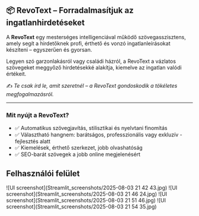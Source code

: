 ## 📦 RevoText – Forradalmasítjuk az ingatlanhirdetéseket

A **RevoText** egy mesterséges intelligenciával működő szövegasszisztens, amely segít a hirdetőknek profi, érthető és vonzó ingatlanleírásokat készíteni – egyszerűen és gyorsan.

Legyen szó garzonlakásról vagy családi házról, a RevoText a vázlatos szövegeket meggyőző hirdetésekké alakítja, kiemelve az ingatlan valódi értékeit.

✍️ *Te csak írd le, amit szeretnél – a RevoText gondoskodik a tökéletes megfogalmazásról.*

---

### Mit nyújt a RevoText?

- ✅ Automatikus szövegjavítás, stilisztikai és nyelvtani finomítás  
- ✅ Választható hangnem: barátságos, professzionális vagy exkluzív - fejlesztés alatt 
- ✅ Kiemelések, érthető szerkezet, jobb olvashatóság  
- ✅ SEO-barát szövegek a jobb online megjelenésért


## Felhasználói felület

![UI screenshot](Streamlit_screenshots/2025-08-03 21 42 43.jpg)
![UI screenshot](Streamlit_screenshots/2025-08-03 21 46 24.jpg)
![UI screenshot](Streamlit_screenshots/2025-08-03 21 51 46.jpg)
![UI screenshot](Streamlit_screenshots/2025-08-03 21 54 35.jpg)
